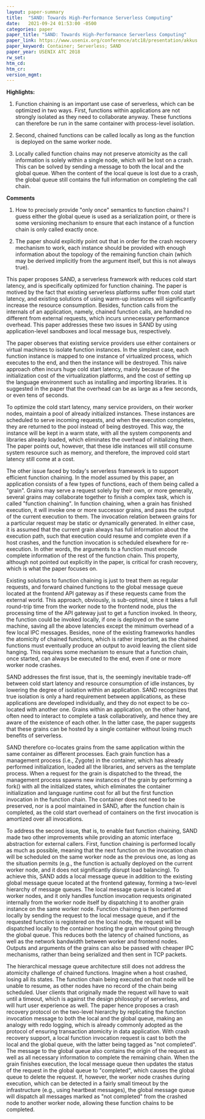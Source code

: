 ```yaml
---
layout: paper-summary
title:  "SAND: Towards High-Performance Serverless Computing"
date:   2021-09-24 01:53:00 -0500
categories: paper
paper_title: "SAND: Towards High-Performance Serverless Computing"
paper_link: https://www.usenix.org/conference/atc18/presentation/akkus
paper_keyword: Container; Serverless; SAND
paper_year: USENIX ATC 2018
rw_set:
htm_cd:
htm_cr:
version_mgmt:
--- 
```


**Highlights:**

1. Function chaining is an important use case of serverless, which can be optimized in two ways. First, functions 
   within applications are not strongly isolated as they need to collaborate anyway. These functions can therefore
   be run in the same container with process-level isolation.

2. Second, chained functions can be called locally as long as the function is deployed on the same worker node.

3. Locally called function chains may not preserve atomicity as the call information is solely within a single 
   node, which will be lost on a crash. This can be solved by sending a message to both the local and the global
   queue. When the content of the local queue is lost due to a crash, the global queue still contains the full
   information on completing the call chain.

**Comments**

1. How to precisely provide "only once" semantics to function chains? I guess either the global queue is used as 
   a serialization point, or there is some versioning mechanism to ensure that each instance of a function
   chain is only called exactly once.

2. The paper should explicitly point out that in order for the crash recovery mechanism to work, each instance should
   be provided with enough information about the topology of the remaining function chain (which may be derived
   implicitly from the argument itself, but this is not always true).

This paper proposes SAND, a serverless framework with reduces cold start latency, and is specifically optimized for 
function chaining. The paper is motived by the fact that existing serverless
platforms suffer from cold start latency, and existing solutions of using warm-up instances will significantly increase
the resource consumption. Besides, function calls from the internals of an application, namely, chained function calls,
are handled no different from external requests, which incurs unnecessary performance overhead.
This paper addresses these two issues in SAND by using application-level sandboxes and local message bus, respectively.

The paper observes that existing service providers use either containers or virtual machines to isolate function 
instances. In the simplest case, each function instance is mapped to one instance of virtualized process, which executes
to the end, and then the instance will be destroyed. 
This naive approach often incurs huge cold start latency, mainly because of the initialization cost of the 
virtualization platforms, and the cost of setting up the language environment such as installing and importing
libraries. It is suggested in the paper that the overhead can be as large as a few seconds, or even tens of seconds.

To optimize the cold start latency, many service providers, on their worker nodes, maintain a pool of already 
initialized instances. These instances are scheduled to serve incoming requests, and when the execution completes,
they are returned to the pool instead of being destroyed. This way, the instance will be kept in a warm state,
with all the system components and libraries already loaded, which eliminates the overhead of initializing them.
The paper points out, however, that these idle instances will still consume system resource such as memory, and 
therefore, the improved cold start latency still come at a cost.

The other issue faced by today's serverless framework is to support efficient function chaining. 
In the model assumed by this paper, an application consists of a few types of functions, each of them being called a 
"grain". Grains may serve a request solely by their own, or more generally, several grains may collaborate together to 
finish a complex task, which is called "function chaining". 
In function chaining, when a grain has finished execution, it will invoke one or more successor grains, and pass the 
output of the current execution to them. 
The invocation relation between grains for a particular request may be static or dynamically generated. In either case, 
it is assumed that the current grain always has full information about the execution path, such that execution could 
resume and complete even if a host crashes, and the function invocation is scheduled elsewhere for re-execution.
In other words, the arguments to a function must encode complete information of the rest of the function chain.
This property, although not pointed out explicitly in the paper, is critical for crash recovery, which is what the
paper focuses on.

Existing solutions to function chaining is just to treat them as regular requests, and forward chained functions to
the global message queue located at the frontend API gateway as if these requests came from the external world. 
This approach, obviously, is sub-optimal,
since it takes a full round-trip time from the worker node to the frontend node, plus the processing time of the 
API gateway just to get a function invoked. In theory, the function could be invoked locally, if one is deployed on
the same machine, saving all the above latencies except the minimum overhead of a few local IPC messages. 
Besides, none of the existing frameworks handles the atomicity of chained functions, which is rather important,
as the chained functions must eventually produce an output to avoid leaving the client side hanging.
This requires some mechanism to ensure that a function chain, once started, can always be executed to the 
end, even if one or more worker node crashes. 

SAND addresses the first issue, that is, the seemingly inevitable trade-off between cold start latency and resource 
consumption of idle instances, by lowering the degree of isolation within an application.
SAND recognizes that true isolation is only a hard requirement between applications, as these applications are developed
individually, and they do not expect to be co-located with another one. 
Grains within an application, on the other hand, often need to interact to complete a task collaboratively, 
and hence they are aware of the existence of each other. In the latter case, the paper suggests that these grains can
be hosted by a single container without losing much benefits of serverless. 

SAND therefore co-locates grains from the same application within the same container as different processes. 
Each grain function has a management process (i.e., Zygote) in the container, which has already performed 
initialization, loaded all the libraries, and servers as the template process. When a request for the grain is 
dispatched to the thread, the management process spawns new instances of the grain by performing a fork()
with all the initialized states, which eliminates the container initialization and language runtime cost
for all but the first function invocation in the function chain.
The container does not need to be preserved, nor is a pool maintained in SAND, after the function chain is 
completed, as the cold start overhead of containers on the first invocation is amortized over all invocations.

To address the second issue, that is, to enable fast function chaining, SAND made two other improvements
while providing an atomic interface abstraction for external callers. 
First, function chaining is performed locally as much as possible, meaning that the next function on the invocation
chain will be scheduled on the same worker node as the previous one, as long as the situation permits (e.g., the 
function is actually deployed on the current worker node, and it does not significantly disrupt load balancing).
To achieve this, SAND adds a local message queue in addition to the existing global message queue located at the 
frontend gateway, forming a two-level hierarchy of message queues. 
The local message queue is located at worker nodes, and it only handles function invocation requests
originated internally from the worker node itself by dispatching it to another grain instance on the same worker node. 
Function chaining is then performed locally by sending the request to the local message queue, and if the 
requested function is registered on the local node, the request will be dispatched locally to the container hosting
the grain without going through the global queue. 
This reduces both the latency of chained functions, as well as the network bandwidth between worker and frontend nodes.
Outputs and arguments of the grains can also be passed with cheaper IPC mechanisms, rather than being serialized
and then sent in TCP packets.

The hierarchical message queue architecture still does not address the atomicity challenge of chained functions.
Imagine when a host crashed, losing all its states. The function chain being executed on that node will be
unable to resume, as other nodes have no record of the chain being scheduled. User clients that originally made
the request will have to wait until a timeout, which is against the design philosophy of serverless, and will hurt 
user experience as well.
The paper hence proposes a crash recovery protocol on the two-level hierarchy by replicating the function invocation
message to both the local and the global queue, making an analogy with redo logging, which is already commonly 
adopted as the protocol of ensuring transaction atomicity in data application.
With crash recovery support, a local function invocation request is cast to both the local and the global queue,
with the latter being tagged as "not completed". The message to the global queue also contains the origin of the 
request as well as all necessary information to complete the remaining chain. 
When the grain finishes execution, the local message queue then updates the status of the request in the global
queue to "completed", which causes the global queue to delete the request.
If, however, the worker node crashes during execution, which can be detected in a fairly small timeout by the 
infrastructure (e.g., using heartbeat messages), the global message queue will dispatch all messages marked as
"not completed" from the crashed node to another worker node, allowing these function chains to be completed.
